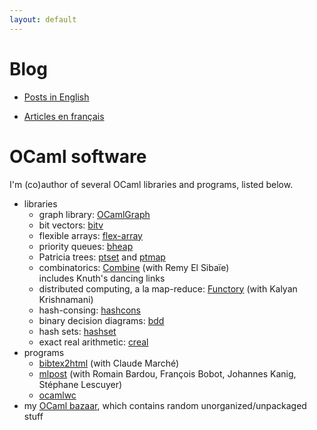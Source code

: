 ```yaml
---
layout: default
---
```


# Blog

* <a href="{{ site.url }}/en/index.html">Posts in English</a>

* <a href="{{ site.url }}/fr/index.html">Articles en français</a>

# OCaml software

I'm (co)author of several OCaml libraries and programs, listed below.

* libraries
  * graph library: [OCamlGraph](https://github.com/backtracking/ocamlgraph)
  * bit vectors: [bitv](https://github.com/backtracking/bitv)
  * flexible arrays: [flex-array](https://github.com/backtracking/flex-array)
  * priority queues: [bheap](https://github.com/backtracking/bheap)
  * Patricia trees: [ptset](https://github.com/backtracking/ptset) and
    [ptmap](https://github.com/backtracking/ptmap)
  * combinatorics: [Combine](https://github.com/backtracking/combine)
    (with Remy El Sibaïe)  
    includes Knuth's dancing links
  * distributed computing, a la map-reduce: [Functory](https://github.com/backtracking/functory) (with Kalyan Krishnamani)
  * hash-consing: [hashcons](https://github.com/backtracking/ocaml-hashcons)
  * binary decision diagrams: [bdd](https://github.com/backtracking/ocaml-bdd)
  * hash sets: [hashset](https://github.com/backtracking/hashset)
  * exact real arithmetic: [creal](https://github.com/backtracking/creal)
* programs
  * [bibtex2html](https://github.com/backtracking/bibtex2html) (with
    Claude Marché)
  * [mlpost](https://github.com/backtracking/mlpost) (with Romain
    Bardou, François Bobot, Johannes Kanig, Stéphane Lescuyer)
  * [ocamlwc](https://github.com/backtracking/ocamlwc)
* my [OCaml bazaar](https://github.com/backtracking/ocaml-bazaar),
  which contains random unorganized/unpackaged stuff
